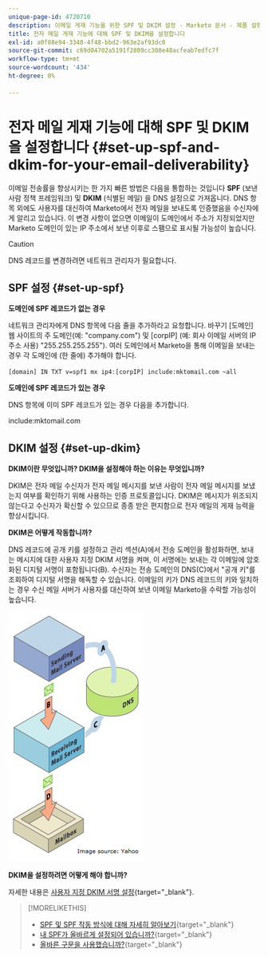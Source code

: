 ```yaml
---
unique-page-id: 4720710
description: 이메일 게재 기능을 위한 SPF 및 DKIM 설정 - Marketo 문서 - 제품 설명서
title: 전자 메일 게재 기능에 대해 SPF 및 DKIM을 설정합니다
exl-id: a0f88e94-3348-4f48-bbd2-963e2af93dc0
source-git-commit: c69d04702a5191f2809cc308e48acfeab7edfc7f
workflow-type: tm+mt
source-wordcount: '434'
ht-degree: 0%

---
```


# 전자 메일 게재 기능에 대해 SPF 및 DKIM을 설정합니다 {#set-up-spf-and-dkim-for-your-email-deliverability}

이메일 전송률을 향상시키는 한 가지 빠른 방법은 다음을 통합하는 것입니다 **SPF** (보낸 사람 정책 프레임워크) 및 **DKIM** (식별된 메일) 을 DNS 설정으로 가져옵니다. DNS 항목 외에도 사용자를 대신하여 Marketo에서 전자 메일을 보내도록 인증했음을 수신자에게 알리고 있습니다. 이 변경 사항이 없으면 이메일이 도메인에서 주소가 지정되었지만 Marketo 도메인이 있는 IP 주소에서 보낸 이후로 스팸으로 표시될 가능성이 높습니다.

>[!CAUTION]
>
>DNS 레코드를 변경하려면 네트워크 관리자가 필요합니다.

## SPF 설정 {#set-up-spf}

**도메인에 SPF 레코드가 없는 경우**

네트워크 관리자에게 DNS 항목에 다음 줄을 추가하라고 요청합니다. 바꾸기 [도메인] 웹 사이트의 주 도메인(예: &quot;company.com&quot;) 및 [corpIP] (예: 회사 이메일 서버의 IP 주소 사용) &quot;255.255.255.255&quot;). 여러 도메인에서 Marketo을 통해 이메일을 보내는 경우 각 도메인에 (한 줄에) 추가해야 합니다.

`[domain] IN TXT v=spf1 mx ip4:[corpIP] include:mktomail.com ~all`

**도메인에 SPF 레코드가 있는 경우**

DNS 항목에 이미 SPF 레코드가 있는 경우 다음을 추가합니다.

include:mktomail.com

## DKIM 설정 {#set-up-dkim}

**DKIM이란 무엇입니까? DKIM을 설정해야 하는 이유는 무엇입니까?**

DKIM은 전자 메일 수신자가 전자 메일 메시지를 보낸 사람이 전자 메일 메시지를 보냈는지 여부를 확인하기 위해 사용하는 인증 프로토콜입니다. DKIM은 메시지가 위조되지 않는다고 수신자가 확신할 수 있으므로 종종 받은 편지함으로 전자 메일의 게재 능력을 향상시킵니다.

**DKIM은 어떻게 작동합니까?**

DNS 레코드에 공개 키를 설정하고 관리 섹션(A)에서 전송 도메인을 활성화하면, 보내는 메시지에 대한 사용자 지정 DKIM 서명을 켜며, 이 서명에는 보내는 각 이메일에 암호화된 디지털 서명이 포함됩니다(B). 수신자는 전송 도메인의 DNS(C)에서 &quot;공개 키&quot;를 조회하여 디지털 서명을 해독할 수 있습니다. 이메일의 키가 DNS 레코드의 키와 일치하는 경우 수신 메일 서버가 사용자를 대신하여 보낸 이메일 Marketo을 수락할 가능성이 높습니다.

![](assets/image2015-1-12-13-3a56-3a55.png)

**DKIM을 설정하려면 어떻게 해야 합니까?**

자세한 내용은 [사용자 지정 DKIM 서명 설정](/help/marketo/product-docs/email-marketing/deliverability/set-up-a-custom-dkim-signature.md){target="_blank"}.

>[!MORELIKETHIS]
>
>* [SPF 및 SPF 작동 방식에 대해 자세히 알아보기](http://www.open-spf.org/Introduction/){target="_blank"}
>* [내 SPF가 올바르게 설정되어 있습니까?](https://www.kitterman.com/spf/validate.html){target="_blank"}
>* [올바른 구문을 사용했습니까?](http://www.open-spf.org/SPF_Record_Syntax/){target="_blank"}

